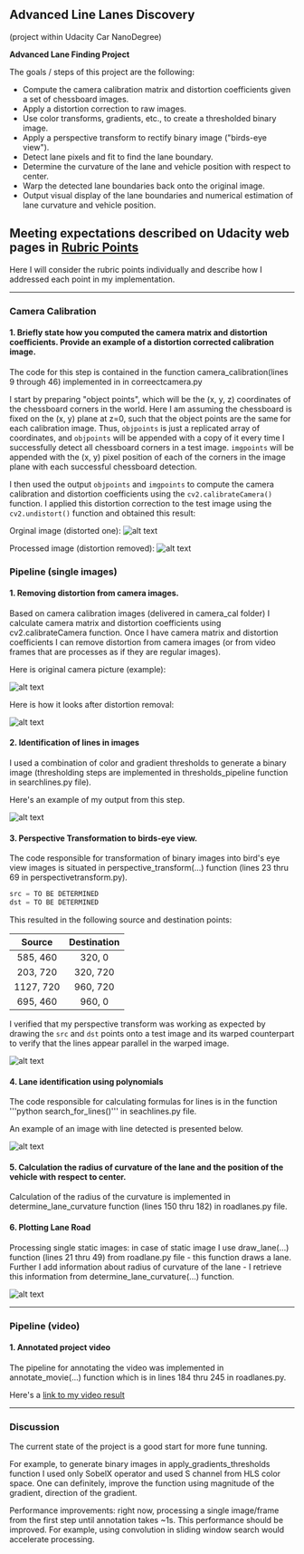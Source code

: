 ## Advanced Line Lanes Discovery 
(project within Udacity Car NanoDegree)

**Advanced Lane Finding Project**

The goals / steps of this project are the following:

* Compute the camera calibration matrix and distortion coefficients given a set of chessboard images.
* Apply a distortion correction to raw images.
* Use color transforms, gradients, etc., to create a thresholded binary image.
* Apply a perspective transform to rectify binary image ("birds-eye view").
* Detect lane pixels and fit to find the lane boundary.
* Determine the curvature of the lane and vehicle position with respect to center.
* Warp the detected lane boundaries back onto the original image.
* Output visual display of the lane boundaries and numerical estimation of lane curvature and vehicle position.

[//]: # (Image References)

[image0]: ./camera_cal/calibration2.jpg "Distorted"
[image1]: ./output_images/undist_calibration2.jpg "Undistorted"
[image2]: ./test_images/test3.jpg "Original image"
[image10]: ./output_images/undist_test3.jpg "Undistorted Image"
[image3]: ./output_images/lines_undist_test3.jpg "Binary Example"
[image4]: ./output_images/warped_lines_undist_test3_10percent.jpg "Warp Example"
[image5]: ./output_images/per_warped_lines_undist_test3_10percent.jpg "Fit Visual"
[image6]: ./output_images/annotated_test3.jpg "Output"
[video1]: ./annotated_project_video.mp4 "Video"

## Meeting expectations described on Udacity web pages in [Rubric Points](https://review.udacity.com/#!/rubrics/571/view)

Here I will consider the rubric points individually and describe how I addressed each point in my implementation. 

---
### Camera Calibration 

#### 1. Briefly state how you computed the camera matrix and distortion coefficients. Provide an example of a distortion corrected calibration image.

The code for this step is contained in the function camera_calibration(lines 9 through 46) implemented in in correectcamera.py 

I start by preparing "object points", which will be the (x, y, z) coordinates of the chessboard corners in the world. Here I am assuming the chessboard is fixed on the (x, y) plane at z=0, such that the object points are the same for each calibration image.  Thus, `objpoints` is just a replicated array of coordinates, and `objpoints` will be appended with a copy of it every time I successfully detect all chessboard corners in a test image.  `imgpoints` will be appended with the (x, y) pixel position of each of the corners in the image plane with each successful chessboard detection.  

I then used the output `objpoints` and `imgpoints` to compute the camera calibration and distortion coefficients using the `cv2.calibrateCamera()` function.  I applied this distortion correction to the test image using the `cv2.undistort()` function and obtained this result: 

Orginal image (distorted one):
![alt text][image0]

Processed image (distortion removed):
![alt text][image1]


### Pipeline (single images)

#### 1. Removing distortion from camera images.

Based on camera calibration images (delivered in camera_cal folder) I calculate camera matrix and distortion coefficients using cv2.calibrateCamera function. Once I have camera matrix and distortion coefficients I can remove distortion from camera images (or from video frames that are processes as if they are regular images).

Here is original camera picture (example):

![alt text][image2]

Here is how it looks after distortion removal:

![alt text][image10]

#### 2. Identification of lines in images

I used a combination of color and gradient thresholds to generate a binary image (thresholding steps are implemented in thresholds_pipeline function in searchlines.py file). 

Here's an example of my output from this step.

![alt text][image3]

#### 3. Perspective Transformation to birds-eye view.

The code responsible for transformation of binary images into bird's eye view images is situated in perspective_transform(...) function (lines 23 thru 69 in perspectivetransform.py).

```python
src = TO BE DETERMINED
dst = TO BE DETERMINED
```

This resulted in the following source and destination points:

| Source        | Destination   | 
|:-------------:|:-------------:| 
| 585, 460      | 320, 0        | 
| 203, 720      | 320, 720      |
| 1127, 720     | 960, 720      |
| 695, 460      | 960, 0        |

I verified that my perspective transform was working as expected by drawing the `src` and `dst` points onto a test image and its warped counterpart to verify that the lines appear parallel in the warped image.

![alt text][image4]

#### 4. Lane identification using polynomials

The code responsible for calculating formulas for lines is in the function '''python search_for_lines()''' in seachlines.py file. 

An example of an image with line detected is presented below.

![alt text][image5]

#### 5. Calculation the radius of curvature of the lane and the position of the vehicle with respect to center.

Calculation of the radius of the curvature is implemented in determine_lane_curvature function (lines 150 thru 182) in roadlanes.py file.

#### 6. Plotting Lane Road

Processing single static images: in case of static image I use draw_lane(...) function (lines 21 thru 49) from roadlane.py file - this function draws a lane. Further I add information about radius of curvature of the lane - I retrieve this information from determine_lane_curvature(...) function. 

![alt text][image6]

---

### Pipeline (video)

#### 1. Annotated project video  

The pipeline for annotating the video was implemented in annotate_movie(...) function which is in lines 184 thru 245 in roadlanes.py.

Here's a [link to my video result](./annoated_project_video.mp4)

---

### Discussion

The current state of the project is a good start for more fune tunning.

For example, to generate binary images in apply_gradients_thresholds function  I used only SobelX operator and used S channel from HLS color space. One can definitely, improve the function using magnitude of the gradient, direction of the gradient.

Performance improvements: right now, processing a single image/frame from the first step until annotation takes ~1s. This performance should be improved. For example, using convolution in sliding window search would accelerate processing.


